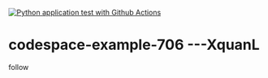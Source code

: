 [![Python application test with Github Actions](https://github.com/nogibjj/codespace-example-706/actions/workflows/main.yml/badge.svg)](https://github.com/nogibjj/codespace-example-706/actions/workflows/main.yml)

# codespace-example-706 ---XquanL
follow

